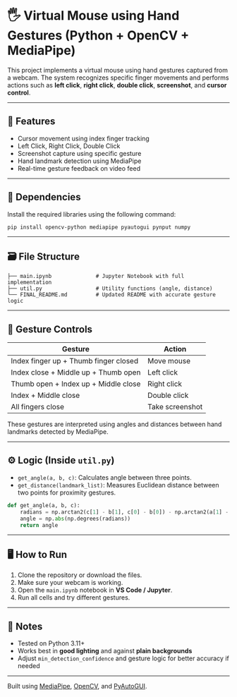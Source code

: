 
# 🖐️ Virtual Mouse using Hand Gestures (Python + OpenCV + MediaPipe)

This project implements a virtual mouse using hand gestures captured from a webcam. The system recognizes specific finger movements and performs actions such as **left click**, **right click**, **double click**, **screenshot**, and **cursor control**.

---

## 🚀 Features

- Cursor movement using index finger tracking
- Left Click, Right Click, Double Click
- Screenshot capture using specific gesture
- Hand landmark detection using MediaPipe
- Real-time gesture feedback on video feed

---

## 🧰 Dependencies

Install the required libraries using the following command:

```bash
pip install opencv-python mediapipe pyautogui pynput numpy
```

---

## 🗃️ File Structure

```
├── main.ipynb              # Jupyter Notebook with full implementation
├── util.py                 # Utility functions (angle, distance)
└── FINAL_README.md         # Updated README with accurate gesture logic
```

---

## 🤖 Gesture Controls

| Gesture                                        | Action           |
|------------------------------------------------|------------------|
| Index finger up + Thumb finger closed          | Move mouse       |
| Index close + Middle up + Thumb open           | Left click       |
| Thumb open + Index up + Middle close           | Right click      |
| Index + Middle close                           | Double click     |
| All fingers close                              | Take screenshot  |

These gestures are interpreted using angles and distances between hand landmarks detected by MediaPipe.

---

## ⚙️ Logic (Inside `util.py`)

- `get_angle(a, b, c)`: Calculates angle between three points.
- `get_distance(landmark_list)`: Measures Euclidean distance between two points for proximity gestures.

```python
def get_angle(a, b, c):
    radians = np.arctan2(c[1] - b[1], c[0] - b[0]) - np.arctan2(a[1] - b[1], a[0] - b[0])
    angle = np.abs(np.degrees(radians))
    return angle
```

---

## 🖥️ How to Run

1. Clone the repository or download the files.
2. Make sure your webcam is working.
3. Open the `main.ipynb` notebook in **VS Code / Jupyter**.
4. Run all cells and try different gestures.

---

## 📝 Notes

- Tested on Python 3.11+
- Works best in **good lighting** and against **plain backgrounds**
- Adjust `min_detection_confidence` and gesture logic for better accuracy if needed

---

Built using [MediaPipe](https://google.github.io/mediapipe/), [OpenCV](https://opencv.org/), and [PyAutoGUI](https://pyautogui.readthedocs.io/).
